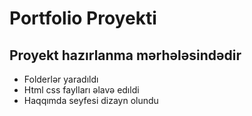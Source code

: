 # Portfolio Proyekti

## Proyekt hazırlanma mərhələsindədir

* Folderlər yaradıldı
* Html css faylları əlavə edıldi
* Haqqımda seyfesi dizayn olundu


